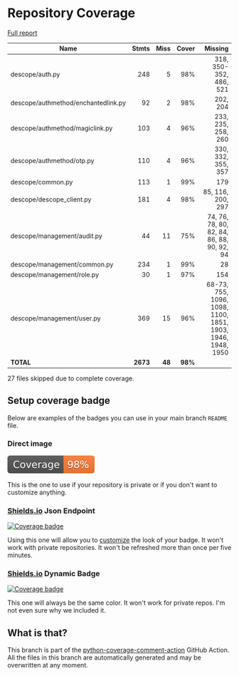 # Repository Coverage

[Full report](https://htmlpreview.github.io/?https://github.com/descope/python-sdk/blob/python-coverage-comment-action-data/htmlcov/index.html)

| Name                                |    Stmts |     Miss |   Cover |   Missing |
|------------------------------------ | -------: | -------: | ------: | --------: |
| descope/auth.py                     |      248 |        5 |     98% |318, 350-352, 486, 521 |
| descope/authmethod/enchantedlink.py |       92 |        2 |     98% |  202, 204 |
| descope/authmethod/magiclink.py     |      103 |        4 |     96% |233, 235, 258, 260 |
| descope/authmethod/otp.py           |      110 |        4 |     96% |330, 332, 355, 357 |
| descope/common.py                   |      113 |        1 |     99% |       179 |
| descope/descope\_client.py          |      181 |        4 |     98% |85, 116, 200, 297 |
| descope/management/audit.py         |       44 |       11 |     75% |74, 76, 78, 80, 82, 84, 86, 88, 90, 92, 94 |
| descope/management/common.py        |      234 |        1 |     99% |        28 |
| descope/management/role.py          |       30 |        1 |     97% |       154 |
| descope/management/user.py          |      369 |       15 |     96% |68-73, 755, 1096, 1098, 1100, 1851, 1903, 1946, 1948, 1950 |
|                           **TOTAL** | **2673** |   **48** | **98%** |           |

27 files skipped due to complete coverage.


## Setup coverage badge

Below are examples of the badges you can use in your main branch `README` file.

### Direct image

[![Coverage badge](https://raw.githubusercontent.com/descope/python-sdk/python-coverage-comment-action-data/badge.svg)](https://htmlpreview.github.io/?https://github.com/descope/python-sdk/blob/python-coverage-comment-action-data/htmlcov/index.html)

This is the one to use if your repository is private or if you don't want to customize anything.

### [Shields.io](https://shields.io) Json Endpoint

[![Coverage badge](https://img.shields.io/endpoint?url=https://raw.githubusercontent.com/descope/python-sdk/python-coverage-comment-action-data/endpoint.json)](https://htmlpreview.github.io/?https://github.com/descope/python-sdk/blob/python-coverage-comment-action-data/htmlcov/index.html)

Using this one will allow you to [customize](https://shields.io/endpoint) the look of your badge.
It won't work with private repositories. It won't be refreshed more than once per five minutes.

### [Shields.io](https://shields.io) Dynamic Badge

[![Coverage badge](https://img.shields.io/badge/dynamic/json?color=brightgreen&label=coverage&query=%24.message&url=https%3A%2F%2Fraw.githubusercontent.com%2Fdescope%2Fpython-sdk%2Fpython-coverage-comment-action-data%2Fendpoint.json)](https://htmlpreview.github.io/?https://github.com/descope/python-sdk/blob/python-coverage-comment-action-data/htmlcov/index.html)

This one will always be the same color. It won't work for private repos. I'm not even sure why we included it.

## What is that?

This branch is part of the
[python-coverage-comment-action](https://github.com/marketplace/actions/python-coverage-comment)
GitHub Action. All the files in this branch are automatically generated and may be
overwritten at any moment.